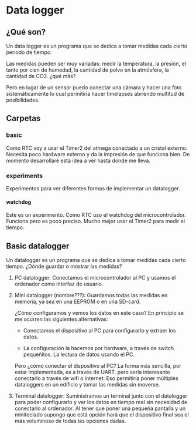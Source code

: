 # Data logger

## ¿Qué son?
Un data logger es un programa que se dedica a tomar medidas cada cierto
periodo de tiempo.

Las medidas pueden ser muy variadas: medir la temperatura, la presión, el
tanto por cien de humedad, la cantidad de polvo en la atmósfera, la cantidad
de CO2. ¿qué más? 

Pero en lugar de un sensor puedo conectar una cámara y hacer una foto
sistemáticamente lo cual permitiría hacer timelapses abriendo multitud de
posibilidades.



## Carpetas

### basic

Como RTC voy a usar el Timer2 del atmega conectado a un cristal externo.
Necesita poco hardware externo y da la impresión de que funciona bien. De
momento desarrollaré esta idea a ver hasta donde me lleva.

### experiments

Experimentos para ver diferentes formas de implementar un datalogger.

#### watchdog

Este es un experimento. Como RTC uso el watchdog del microcontrolador.
Funciona pero es poco preciso. Mucho mejor usar el Timer2 para medir el
tiempo.


## Basic datalogger

Un datalogger es un programa que se dedica a tomar medidas cada cierto tiempo.
¿Dónde guardar o mostrar las medidas?

1. PC datalogger:
   Conectamos el microcontrolador al PC y usamos el ordenador como interfaz de
   usuario.

2. Mini datalogger (nombre???):
   Guardamos todas las medidas en memoria, ya sea en una EEPROM o en una
   SD-card. 

   ¿Cómo configuramos y vemos los datos en este caso? En principio se me
   ocurren las siguientes alternativas:

   + Conectamos el dispositivo al PC para configurarlo y extraer los datos.

   + La configuración la hacemos por hardware, a través de switch pequeñitos.
     La lectura de datos usando el PC.

   Pero ¿cómo conectar el dispositivo al PC? La forma más sencilla, por estar
   implementada, es a través de UART. pero sería interesante conectarlo a
   través de wifi o internet. Eso permitiría poner múltiples dataloggers en
   un edificio y tomar las medidas sin moverse. 

3. Terminal datalogger:
   Suministramos un terminal junto con el datalogger para poder configurarlo y
   ver los datos en tiempo real sin necesidad de conectarlo al ordenador. Al
   tener que poner una pequeña pantalla y un miniteclado supongo que está
   opción hará que el dispositivo final sea el más voluminoso de todas las
   opciones dadas.


